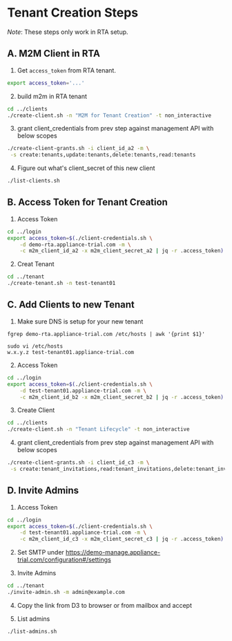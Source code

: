 Tenant Creation Steps
=====================

*Note*: These steps only work in RTA setup.

A. M2M Client in RTA
--------------------
1. Get `access_token` from RTA tenant.

```bash
export access_token='...'
```

2. build m2m in RTA tenant
```bash
cd ../clients
./create-client.sh -n "M2M for Tenant Creation" -t non_interactive
```

3. grant client_credentials from prev step against management API with below scopes 
```bash
./create-client-grants.sh -i client_id_a2 -m \
 -s create:tenants,update:tenants,delete:tenants,read:tenants
```

4. Figure out what's client_secret of this new client
```bash
./list-clients.sh 
```

B. Access Token for Tenant Creation
-----------------------------------
1. Access Token
```bash
cd ../login
export access_token=$(./client-credentials.sh \
    -d demo-rta.appliance-trial.com -m \
    -c m2m_client_id_a2 -x m2m_client_secret_a2 | jq -r .access_token)
```

2. Creat Tenant
```bash
cd ../tenant
./create-tenant.sh -n test-tenant01
```

C. Add Clients to new Tenant
----------------------------
1. Make sure DNS is setup for your new tenant

```
fgrep demo-rta.appliance-trial.com /etc/hosts | awk '{print $1}'

sudo vi /etc/hosts
w.x.y.z test-tenant01.appliance-trial.com
```

2. Access Token

```bash
cd ../login
export access_token=$(./client-credentials.sh \
    -d test-tenant01.appliance-trial.com -m \
    -c m2m_client_id_b2 -x m2m_client_secret_b2 | jq -r .access_token)
```

3. Create Client
```bash
cd ../clients
./create-client.sh -n "Tenant Lifecycle" -t non_interactive
```

4.  grant client_credentials from prev step against management API with below scopes
 
```bash
./create-client-grants.sh -i client_id_c3 -m \
 -s create:tenant_invitations,read:tenant_invitations,delete:tenant_invitations,read:owners,delete:owners
```

D. Invite Admins
----------------

1. Access Token

```bash
cd ../login
export access_token=$(./client-credentials.sh \
    -d test-tenant01.appliance-trial.com -m \
    -c m2m_client_id_c3 -x m2m_client_secret_c3 | jq -r .access_token)
```

2. Set SMTP under https://demo-manage.appliance-trial.com/configuration#/settings

3. Invite Admins
```bash
cd ../tenant
./invite-admin.sh -m admin@example.com
```

4. Copy the link from D3 to browser or from mailbox and accept

5. List admins
```bash
./list-admins.sh
```
